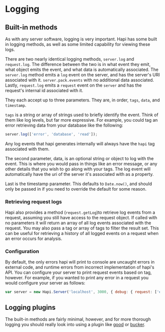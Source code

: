 # Logging
## Built-in methods

As with any server software, logging is very important. Hapi has some built in logging methods, as well as some limited capability for viewing these logs.

There are two nearly identical logging methods, `server.log` and `request.log`. The difference between the two is in what event they emit, what object emits the event, and what data is automatically associated. The `server.log` method emits a `log` event on the server, and has the server's URI associated with it. `server.pack.events` with no additional data associated. Lastly, `request.log` emits a `request` event on the `server` and has the request's internal id associated with it.

They each accept up to three parameters. They are, in order, `tags`, `data`, and `timestamp`.

`tags` is a string or array of strings used to briefly identify the event. Think of them like log levels, but far more expressive. For example, you could tag an error retrieving data from your database like the following:

```javascript
server.log(['error', 'database', 'read']);
```

Any log events that hapi generates internally will always have the `hapi` tag associated with them.

The second parameter, data, is an optional string or object to log with the event. This is where you would pass in things like an error message, or any other details that you wish to go along with your tags. The log event will automatically have the uri of the server it's associated with as a property.

Last is the timestamp parameter. This defaults to `Date.now()`, and should only be passed in if you need to override the default for some reason.

### Retrieving request logs

Hapi also provides a method (`request.getLog`)to retrieve log events from a request, assuming you still have access to the request object. If called with no parameters it will return an array of all log events associated with the request. You may also pass a tag or array of tags to filter the result set. This can be useful for retrieving a history of all logged events on a request when an error occurs for analysis.

### Configuration

By default, the only errors hapi will print to console are uncaught errors in external code, and runtime errors from incorrect implementation of hapi's API. You can configure your server to print request events based on tag, however. For example, if you wanted to print any error in a request you would configure your server as follows:

```javascript
var server = new Hapi.Server('localhost', 3000, { debug: { request: ['error'] } });
```

## Logging plugins

The built-in methods are fairly minimal, however, and for more thorough logging you should really look into using a plugin like [good](https://github.com/hapijs/good) or [bucker](https://github.com/nlf/bucker).

